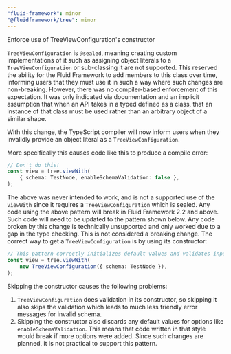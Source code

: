 ```yaml
---
"fluid-framework": minor
"@fluidframework/tree": minor
---
```


Enforce use of TreeViewConfiguration's constructor

`TreeViewConfiguration` is `@sealed`, meaning creating custom implementations of it such as assigning object literals to a `TreeViewConfiguration` or sub-classing it are not supported.
This reserved the ability for the Fluid Framework to add members to this class over time, informing users that they must use it in such a way where such changes are non-breaking.
However, there was no compiler-based enforcement of this expectation.
It was only indicated via documentation and an implicit assumption that when an API takes in a typed defined as a class, that an instance of that class must be used rather than an arbitrary object of a similar shape.

With this change, the TypeScript compiler will now inform users when they invalidly provide an object literal as a `TreeViewConfiguration`.

More specifically this causes code like this to produce a compile error:

```typescript
// Don't do this!
const view = tree.viewWith(
	{ schema: TestNode, enableSchemaValidation: false },
);
```

The above was never intended to work, and is not a supported use of the `viewWith` since it requires a `TreeViewConfiguration` which is sealed.
Any code using the above pattern will break in Fluid Framework 2.2 and above. Such code will need to be updated to the pattern shown below.
Any code broken by this change is technically unsupported and only worked due to a gap in the type checking. This is not considered a breaking change.
The correct way to get a `TreeViewConfiguration` is by using its constructor:

```typescript
// This pattern correctly initializes default values and validates input.
const view = tree.viewWith(
	new TreeViewConfiguration({ schema: TestNode }),
);
```

Skipping the constructor causes the following problems:

1. `TreeViewConfiguration` does validation in its constructor, so skipping it also skips the validation which leads to much less friendly error messages for invalid schema.
2. Skipping the constructor also discards any default values for options like `enableSchemaValidation`.
This means that code written in that style would break if more options were added. Since such changes are planned,
it is not practical to support this pattern.
